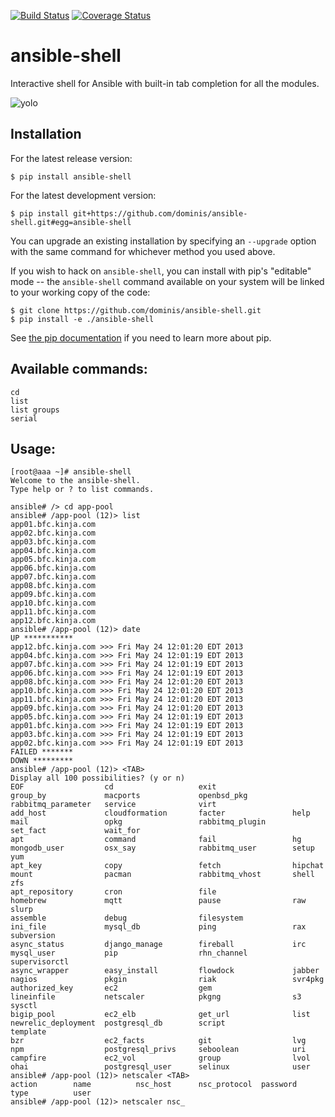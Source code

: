 [![Build Status](https://travis-ci.org/ktosiek/ansible-shell.svg?branch=ktosiek)](https://travis-ci.org/ktosiek/ansible-shell)
[![Coverage Status](https://coveralls.io/repos/ktosiek/ansible-shell/badge.png?branch=ktosiek)](https://coveralls.io/r/ktosiek/ansible-shell?branch=ktosiek)

# ansible-shell


Interactive shell for Ansible with built-in tab completion for all the modules.

![yolo](http://i.imgur.com/rxYlS9T.gif)

## Installation

For the latest release version:

    $ pip install ansible-shell

For the latest development version:

    $ pip install git+https://github.com/dominis/ansible-shell.git#egg=ansible-shell

You can upgrade an existing installation by specifying an `--upgrade` option
with the same command for whichever method you used above.

If you wish to hack on `ansible-shell`, you can install with pip's "editable"
mode -- the `ansible-shell` command available on your system will be linked to
your working copy of the code:

    $ git clone https://github.com/dominis/ansible-shell.git
    $ pip install -e ./ansible-shell

See [the pip documentation] if you need to learn more about pip.

[the pip documentation]: http://pip.readthedocs.org/en/latest/reference/pip_install.html

## Available commands:

```
cd
list
list groups
serial
```

## Usage:

```
[root@aaa ~]# ansible-shell
Welcome to the ansible-shell.
Type help or ? to list commands.

ansible# /> cd app-pool
ansible# /app-pool (12)> list
app01.bfc.kinja.com
app02.bfc.kinja.com
app03.bfc.kinja.com
app04.bfc.kinja.com
app05.bfc.kinja.com
app06.bfc.kinja.com
app07.bfc.kinja.com
app08.bfc.kinja.com
app09.bfc.kinja.com
app10.bfc.kinja.com
app11.bfc.kinja.com
app12.bfc.kinja.com
ansible# /app-pool (12)> date
UP ***********
app12.bfc.kinja.com >>> Fri May 24 12:01:20 EDT 2013
app04.bfc.kinja.com >>> Fri May 24 12:01:19 EDT 2013
app07.bfc.kinja.com >>> Fri May 24 12:01:19 EDT 2013
app06.bfc.kinja.com >>> Fri May 24 12:01:19 EDT 2013
app08.bfc.kinja.com >>> Fri May 24 12:01:20 EDT 2013
app10.bfc.kinja.com >>> Fri May 24 12:01:20 EDT 2013
app11.bfc.kinja.com >>> Fri May 24 12:01:20 EDT 2013
app09.bfc.kinja.com >>> Fri May 24 12:01:20 EDT 2013
app05.bfc.kinja.com >>> Fri May 24 12:01:19 EDT 2013
app01.bfc.kinja.com >>> Fri May 24 12:01:19 EDT 2013
app03.bfc.kinja.com >>> Fri May 24 12:01:19 EDT 2013
app02.bfc.kinja.com >>> Fri May 24 12:01:19 EDT 2013
FAILED *******
DOWN *********
ansible# /app-pool (12)> <TAB>
Display all 100 possibilities? (y or n)
EOF                  cd                   exit                 group_by             macports             openbsd_pkg          rabbitmq_parameter   service              virt
add_host             cloudformation       facter               help                 mail                 opkg                 rabbitmq_plugin      set_fact             wait_for
apt                  command              fail                 hg                   mongodb_user         osx_say              rabbitmq_user        setup                yum
apt_key              copy                 fetch                hipchat              mount                pacman               rabbitmq_vhost       shell                zfs
apt_repository       cron                 file                 homebrew             mqtt                 pause                raw                  slurp
assemble             debug                filesystem           ini_file             mysql_db             ping                 rax                  subversion
async_status         django_manage        fireball             irc                  mysql_user           pip                  rhn_channel          supervisorctl
async_wrapper        easy_install         flowdock             jabber               nagios               pkgin                riak                 svr4pkg
authorized_key       ec2                  gem                  lineinfile           netscaler            pkgng                s3                   sysctl
bigip_pool           ec2_elb              get_url              list                 newrelic_deployment  postgresql_db        script               template
bzr                  ec2_facts            git                  lvg                  npm                  postgresql_privs     seboolean            uri
campfire             ec2_vol              group                lvol                 ohai                 postgresql_user      selinux              user
ansible# /app-pool (12)> netscaler <TAB>
action        name          nsc_host      nsc_protocol  password      type          user
ansible# /app-pool (12)> netscaler nsc_
```
